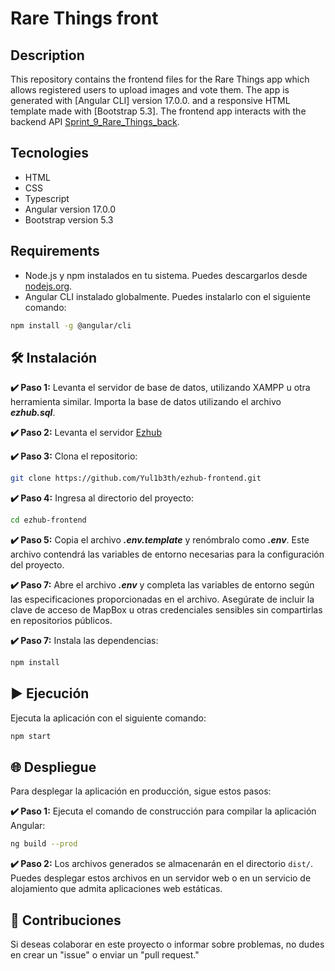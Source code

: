 # Rare Things front

## Description

This repository contains the frontend files for the Rare Things app which allows registered users to upload images and vote them. The app is generated with [Angular CLI] version 17.0.0. and a responsive HTML template made with [Bootstrap 5.3].
The frontend app interacts with the backend API [Sprint_9_Rare_Things_back](https://github.com/fran-cesc/Sprint_9_Rare_Things_back).

## Tecnologies

- HTML
- CSS
- Typescript
- Angular version 17.0.0
- Bootstrap version 5.3


## Requirements

- Node.js y npm instalados en tu sistema. Puedes descargarlos desde [nodejs.org](https://nodejs.org/).
- Angular CLI instalado globalmente. Puedes instalarlo con el siguiente comando:

```bash
npm install -g @angular/cli
```

## 🛠️ Instalación

**✔️ Paso 1:** Levanta el servidor de base de datos, utilizando XAMPP u otra herramienta similar. Importa la base de datos utilizando el archivo **_ezhub.sql_**.

**✔️ Paso 2:** Levanta el servidor [Ezhub](https://github.com/Yul1b3th/ezhub-backend)

**✔️ Paso 3:** Clona el repositorio:

```bash
git clone https://github.com/Yul1b3th/ezhub-frontend.git
```

**✔️ Paso 4:** Ingresa al directorio del proyecto:

```bash
cd ezhub-frontend
```

**✔️ Paso 5:** Copia el archivo **_.env.template_** y renómbralo como **_.env_**. Este archivo contendrá las variables de entorno necesarias para la configuración del proyecto.

**✔️ Paso 7:** Abre el archivo **_.env_** y completa las variables de entorno según las especificaciones proporcionadas en el archivo. Asegúrate de incluir la clave de acceso de MapBox u otras credenciales sensibles sin compartirlas en repositorios públicos.

**✔️ Paso 7:** Instala las dependencias:

```bash
npm install
```

## ▶️ Ejecución

Ejecuta la aplicación con el siguiente comando:

```bash
npm start
```

## 🌐 Despliegue

Para desplegar la aplicación en producción, sigue estos pasos:

**✔️ Paso 1:** Ejecuta el comando de construcción para compilar la aplicación Angular:

```bash
ng build --prod
```

**✔️ Paso 2:** Los archivos generados se almacenarán en el directorio `dist/`. Puedes desplegar estos archivos en un servidor web o en un servicio de alojamiento que admita aplicaciones web estáticas.

## 🤝 Contribuciones

Si deseas colaborar en este proyecto o informar sobre problemas, no dudes en crear un "issue" o enviar un "pull request."

